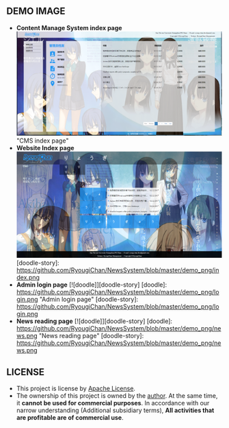 ## DEMO IMAGE
* **Content Manage System index page**
![doodle](https://github.com/RyougiChan/NewsSystem/blob/master/demo_png/CMS.png) "CMS index page"
* **Website Index page**
![doodle](https://github.com/RyougiChan/NewsSystem/blob/master/demo_png/index.png "Website index page")
[doodle-story]: https://github.com/RyougiChan/NewsSystem/blob/master/demo_png/index.png
* **Admin login page**
[![doodle]][doodle-story]
[doodle]: https://github.com/RyougiChan/NewsSystem/blob/master/demo_png/login.png "Admin login page"
[doodle-story]: https://github.com/RyougiChan/NewsSystem/blob/master/demo_png/login.png
* **News reading page**
[![doodle]][doodle-story]
[doodle]: https://github.com/RyougiChan/NewsSystem/blob/master/demo_png/news.png "News reading page"
[doodle-story]: https://github.com/RyougiChan/NewsSystem/blob/master/demo_png/news.png

## LICENSE
- This project is license by [Apache License](LICENSE).
- The ownership of this project is owned by the [author](https://github.com/RyougiChan). At the same time, it **cannot be used for commercial purposes**.
In accordance with our narrow understanding (Additional subsidiary terms), **All activities that are profitable are of commercial use**.